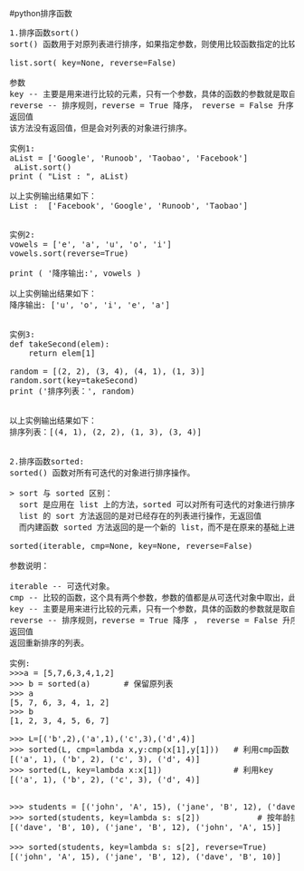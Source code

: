 #python排序函数
<pre>
1.排序函数sort()
sort() 函数用于对原列表进行排序，如果指定参数，则使用比较函数指定的比较函数。

list.sort( key=None, reverse=False)

参数
key -- 主要是用来进行比较的元素，只有一个参数，具体的函数的参数就是取自于可迭代对象中，指定可迭代对象中的一个元素来进行排序。
reverse -- 排序规则，reverse = True 降序， reverse = False 升序（默认）。
返回值
该方法没有返回值，但是会对列表的对象进行排序。

实例1:
aList = ['Google', 'Runoob', 'Taobao', 'Facebook']
 aList.sort()
print ( "List : ", aList)

以上实例输出结果如下：
List :  ['Facebook', 'Google', 'Runoob', 'Taobao']


实例2:
vowels = ['e', 'a', 'u', 'o', 'i']
vowels.sort(reverse=True)
 
print ( '降序输出:', vowels )

以上实例输出结果如下：
降序输出: ['u', 'o', 'i', 'e', 'a']


实例3:
def takeSecond(elem):
    return elem[1]
 
random = [(2, 2), (3, 4), (4, 1), (1, 3)]
random.sort(key=takeSecond)
print ('排序列表：', random)


以上实例输出结果如下：
排序列表：[(4, 1), (2, 2), (1, 3), (3, 4)]


2.排序函数sorted:
sorted() 函数对所有可迭代的对象进行排序操作。

> sort 与 sorted 区别：
  sort 是应用在 list 上的方法，sorted 可以对所有可迭代的对象进行排序操作。
  list 的 sort 方法返回的是对已经存在的列表进行操作，无返回值
  而内建函数 sorted 方法返回的是一个新的 list，而不是在原来的基础上进行的操作。

sorted(iterable, cmp=None, key=None, reverse=False)

参数说明：

iterable -- 可迭代对象。
cmp -- 比较的函数，这个具有两个参数，参数的值都是从可迭代对象中取出，此函数必须遵守的规则为，大于则返回1，小于则返回-1，等于则返回0。
key -- 主要是用来进行比较的元素，只有一个参数，具体的函数的参数就是取自于可迭代对象中，指定可迭代对象中的一个元素来进行排序。
reverse -- 排序规则，reverse = True 降序 ， reverse = False 升序（默认）。
返回值
返回重新排序的列表。

实例:
>>>a = [5,7,6,3,4,1,2]
>>> b = sorted(a)       # 保留原列表
>>> a 
[5, 7, 6, 3, 4, 1, 2]
>>> b
[1, 2, 3, 4, 5, 6, 7]
 
>>> L=[('b',2),('a',1),('c',3),('d',4)]
>>> sorted(L, cmp=lambda x,y:cmp(x[1],y[1]))   # 利用cmp函数
[('a', 1), ('b', 2), ('c', 3), ('d', 4)]
>>> sorted(L, key=lambda x:x[1])               # 利用key
[('a', 1), ('b', 2), ('c', 3), ('d', 4)]
 
 
>>> students = [('john', 'A', 15), ('jane', 'B', 12), ('dave', 'B', 10)]
>>> sorted(students, key=lambda s: s[2])            # 按年龄排序
[('dave', 'B', 10), ('jane', 'B', 12), ('john', 'A', 15)]
 
>>> sorted(students, key=lambda s: s[2], reverse=True)       # 按降序
[('john', 'A', 15), ('jane', 'B', 12), ('dave', 'B', 10)]
</pre>